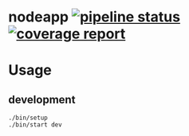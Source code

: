 # nodeapp [![pipeline status](https://gitlab.com/abeliam/nodeapp/badges/master/pipeline.svg)](https://gitlab.com/abeliam/nodeapp/commits/master) [![coverage report](https://gitlab.com/abeliam/nodeapp/badges/master/coverage.svg)](https://gitlab.com/abeliam/nodeapp/commits/master)

# Usage
## development
```
./bin/setup
./bin/start dev
```
